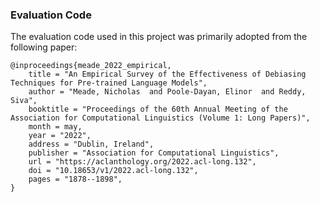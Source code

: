 ### Evaluation Code

The evaluation code used in this project was primarily adopted from the following paper:


```
@inproceedings{meade_2022_empirical,
    title = "An Empirical Survey of the Effectiveness of Debiasing Techniques for Pre-trained Language Models",
    author = "Meade, Nicholas  and Poole-Dayan, Elinor  and Reddy, Siva",
    booktitle = "Proceedings of the 60th Annual Meeting of the Association for Computational Linguistics (Volume 1: Long Papers)",
    month = may,
    year = "2022",
    address = "Dublin, Ireland",
    publisher = "Association for Computational Linguistics",
    url = "https://aclanthology.org/2022.acl-long.132",
    doi = "10.18653/v1/2022.acl-long.132",
    pages = "1878--1898",
}
```
